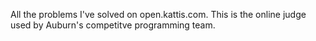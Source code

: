 All the problems I've solved on open.kattis.com. This is the online judge used by Auburn's competitve programming team.
